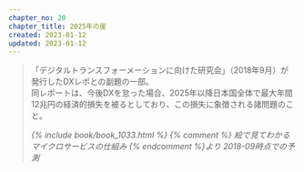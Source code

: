 ```yaml
---
chapter_no: 20
chapter_title: 2025年の崖
created: 2023-01-12
updated: 2023-01-12
---
```

> 「デジタルトランスフォーメーションに向けた研究会」（2018年9月）が発行したDXレポとの副題の一部。  
> 同レポートは、今後DXを怠った場合、2025年以降日本国全体で最大年間12兆円の経済的損失を被るとしており、この損失に象徴される諸問題のこと。  
>
> <cite>{% include book/book_1033.html %} {% comment %} 絵で見てわかるマイクロサービスの仕組み {% endcomment %}より  2018-09時点での予測</cite>
